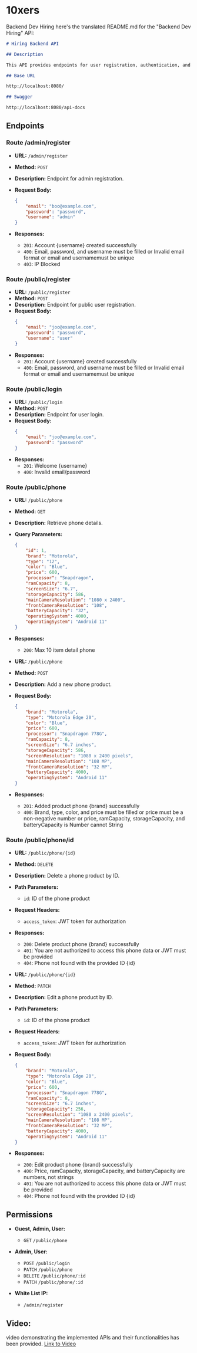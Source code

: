 # 10xers

Backend Dev Hiring
here's the translated README.md for the "Backend Dev Hiring" API:

```markdown
# Hiring Backend API

## Description

This API provides endpoints for user registration, authentication, and phone product management.

## Base URL

http://localhost:8080/

## Swagger

http://localhost:8080/api-docs
```

## Endpoints

### Route /admin/register

-   **URL:** `/admin/register`
-   **Method:** `POST`
-   **Description:** Endpoint for admin registration.
-   **Request Body:**

    ```json
    {
        "email": "boo@example.com",
        "password": "password",
        "username": "admin"
    }
    ```

-   **Responses:**
    -   `201`: Account {username} created successfully
    -   `400`: Email, password, and username must be filled or Invalid email format or email and usernamemust be unique
    -   `403`: IP Blocked

### Route /public/register

-   **URL:** `/public/register`
-   **Method:** `POST`
-   **Description:** Endpoint for public user registration.
-   **Request Body:**
    ```json
    {
        "email": "joo@example.com",
        "password": "password",
        "username": "user"
    }
    ```
-   **Responses:**
    -   `201`: Account {username} created successfully
    -   `400`: Email, password, and username must be filled or Invalid email format or email and usernamemust be unique

### Route /public/login

-   **URL:** `/public/login`
-   **Method:** `POST`
-   **Description:** Endpoint for user login.
-   **Request Body:**
    ```json
    {
        "email": "joo@example.com",
        "password": "password"
    }
    ```
-   **Responses:**
    -   `201`: Welcome {username}
    -   `400`: Invalid email/password

### Route /public/phone

-   **URL:** `/public/phone`
-   **Method:** `GET`
-   **Description:** Retrieve phone details.
-   **Query Parameters:**
    ```json
    {
        "id": 1,
        "brand": "Motorola",
        "type": "12",
        "color": "Blue",
        "price": 600,
        "processor": "Snapdragon",
        "ramCapacity": 8,
        "screenSize": "6.7",
        "storageCapacity": 586,
        "mainCameraResolution": "1080 x 2400",
        "frontCameraResolution": "108",
        "batteryCapacity": "32",
        "operatingSystem": 4000,
        "operatingSystem": "Android 11"
    }
    ```
-   **Responses:**

    -   `200`: Max 10 item detail phone

-   **URL:** `/public/phone`
-   **Method:** `POST`
-   **Description:** Add a new phone product.
-   **Request Body:**
    ```json
    {
        "brand": "Motorola",
        "type": "Motorola Edge 20",
        "color": "Blue",
        "price": 600,
        "processor": "Snapdragon 778G",
        "ramCapacity": 8,
        "screenSize": "6.7 inches",
        "storageCapacity": 586,
        "screenResolution": "1080 x 2400 pixels",
        "mainCameraResolution": "108 MP",
        "frontCameraResolution": "32 MP",
        "batteryCapacity": 4000,
        "operatingSystem": "Android 11"
    }
    ```
-   **Responses:**
    -   `201`: Added product phone {brand} successfully
    -   `400`: Brand, type, color, and price must be filled or price must be a non-negative number or price, ramCapacity, storageCapacity, and batteryCapacity is Number cannot String

### Route /public/phone/id

-   **URL:** `/public/phone/{id}`
-   **Method:** `DELETE`
-   **Description:** Delete a phone product by ID.
-   **Path Parameters:**
    -   `id`: ID of the phone product
-   **Request Headers:**
    -   `access_token`: JWT token for authorization
-   **Responses:**

    -   `200`: Delete product phone {brand} successfully
    -   `401`: You are not authorized to access this phone data or JWT must be provided
    -   `404`: Phone not found with the provided ID {id}

-   **URL:** `/public/phone/{id}`
-   **Method:** `PATCH`
-   **Description:** Edit a phone product by ID.
-   **Path Parameters:**
    -   `id`: ID of the phone product
-   **Request Headers:**
    -   `access_token`: JWT token for authorization
-   **Request Body:**
    ```json
    {
        "brand": "Motorola",
        "type": "Motorola Edge 20",
        "color": "Blue",
        "price": 600,
        "processor": "Snapdragon 778G",
        "ramCapacity": 8,
        "screenSize": "6.7 inches",
        "storageCapacity": 256,
        "screenResolution": "1080 x 2400 pixels",
        "mainCameraResolution": "108 MP",
        "frontCameraResolution": "32 MP",
        "batteryCapacity": 4000,
        "operatingSystem": "Android 11"
    }
    ```
-   **Responses:**
    -   `200`: Edit product phone {brand} successfully
    -   `400`: Price, ramCapacity, storageCapacity, and batteryCapacity are numbers, not strings
    -   `401`: You are not authorized to access this phone data or JWT must be provided
    -   `404`: Phone not found with the provided ID {id}

## Permissions

-   **Guest, Admin, User:**

    -   `GET` `/public/phone`

-   **Admin, User:**

    -   `POST` `/public/login`
    -   `PATCH` `/public/phone`
    -   `DELETE` `/public/phone/:id`
    -   `PATCH` `/public/phone/:id`

-   **White List IP:**
    -   `/admin/register`

## Video:

video demonstrating the implemented APIs and their functionalities has been provided. [Link to Video](https://drive.google.com/file/d/19CShV13XDJ3aZ6c9LBy4xuPYHs2Jbx9b/view?usp=sharing)
